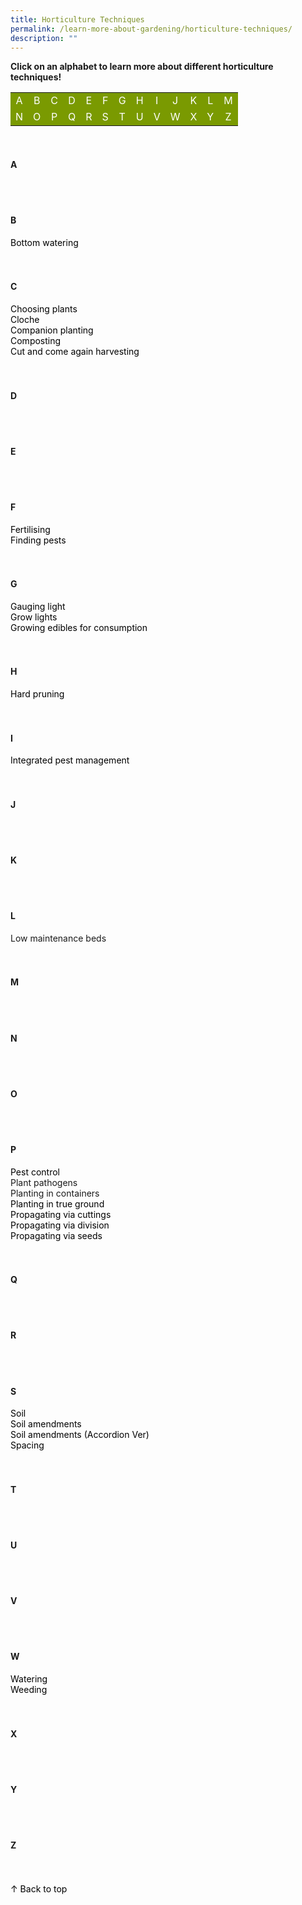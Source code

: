 ```yaml
---
title: Horticulture Techniques
permalink: /learn-more-about-gardening/horticulture-techniques/
description: ""
---
```

<style>
	a:link, a:visited {
		color: black;
		text-decoration:none;
	}
	
	table a:link {
		color:white;
	}
	
	td {
		background-color: #7a9a01;
		text-align: center;
	}
</style>

<a id="top"></a>
<strong>Click on an alphabet to learn more about different horticulture techniques!</strong>
<table>
	<tbody>
		<tr>
		<td style="width:0; border-bottom:0px"><a href="#a">A</a></td>
		<td style="width:0; border-bottom:0px"><a href="#b">B</a></td>
		<td style="width:0; border-bottom:0px"><a href="#c">C</a></td>
		<td style="width:0; border-bottom:0px"><a href="#d">D</a></td>
		<td style="width:0; border-bottom:0px"><a href="#e">E</a></td>
		<td style="width:0; border-bottom:0px"><a href="#f">F</a></td>
		<td style="width:0; border-bottom:0px"><a href="#g">G</a></td>
		<td style="width:0; border-bottom:0px"><a href="#h">H</a></td>
		<td style="width:0; border-bottom:0px"><a href="#i">I</a></td>
		<td style="width:0; border-bottom:0px"><a href="#j">J</a></td>
		<td style="width:0; border-bottom:0px"><a href="#k">K</a></td>
		<td style="width:0; border-bottom:0px"><a href="#l">L</a></td>
		<td style="width:0; border-bottom:0px"><a href="#m">M</a></td>
	</tr>
		<tr>
		<td style="width:0; border-bottom:0px"><a href="#n">N</a></td>
		<td style="width:0; border-bottom:0px"><a href="#o">O</a></td>
		<td style="width:0; border-bottom:0px"><a href="#p">P</a></td>
		<td style="width:0; border-bottom:0px"><a href="#q">Q</a></td>
		<td style="width:0; border-bottom:0px"><a href="#r">R</a></td>
		<td style="width:0; border-bottom:0px"><a href="#s">S</a></td>
		<td style="width:0; border-bottom:0px"><a href="#t">T</a></td>
		<td style="width:0; border-bottom:0px"><a href="#u">U</a></td>
		<td style="width:0; border-bottom:0px"><a href="#v">V</a></td>
		<td style="width:0; border-bottom:0px"><a href="#w">W</a></td>
		<td style="width:0; border-bottom:0px"><a href="#x">X</a></td>
		<td style="width:0; border-bottom:0px"><a href="#y">Y</a></td>
		<td style="width:0; border-bottom:0px"><a href="#z">Z</a></td>
	</tr>
</tbody></table>
<br>

<section>
<h4 id="a">A</h4>
	<br><br>
</section>

<section>
<h4 id="b">B</h4>
	<a href="/page-index/horticulture-techniques/bottom-watering/">Bottom watering</a><br>
	 <br><br>
</section>

<section>
<h4 id="c">C</h4>
<a href="https://staging.dmhtu0pi4p9u7.amplifyapp.com/page-index/horticulture-techniques/choosingplants/">Choosing plants</a>
	<br>
	<a href="/page-index/horticulture-techniques/cloches/">Cloche</a>
	<br>
<a href="/page-index/horticulture-techniques/companionplanting">Companion planting</a>
	<br>
<a href="/page-index/horticulture-techniques/composting/">Composting</a>
	<br>
<a href="/page-index/horticulture-techniques/cut-and-come-again/">Cut and come again harvesting</a><br>
	 <br><br>
</section>

<section>
<h4 id="d">D</h4>
	<br><br>
</section>

<section>
<h4 id="e">E</h4>
	<br><br>
</section>

<section>
<h4 id="f">F</h4>
	<a href="/page-index/horticulture-techniques/fertilising/">Fertilising</a><br>
	<a href="/page-index/horticulture-techniques/finding-pests/">Finding pests</a><br>
	<br><br>
</section>

<section>
<h4 id="g">G</h4>
<a href="https://staging.dmhtu0pi4p9u7.amplifyapp.com/page-index/horticulture-techniques/gauging-light/">Gauging light</a><br>
<a href="https://staging.dmhtu0pi4p9u7.amplifyapp.com/page-index/horticulture-techniques/growlights">Grow lights</a><br>
	<a href="/page-index/horticulture-techniques/harvesting-hygiene/">Growing edibles for consumption</a><br>
<br><br>
</section>

<section>
<h4 id="h">H</h4>
<a href="https://staging.dmhtu0pi4p9u7.amplifyapp.com/page-index/horticulture-techniques/pruning">Hard pruning</a><br>
	<br><br>
</section>

<section>
<h4 id="i">I</h4>
	<a href="/page-index/horticulture-techniques/ipm">Integrated pest management</a><br>
	<br><br>
</section>

<section>
<h4 id="j">J</h4>
	<br><br>
	</section>

<section>
<h4 id="k">K</h4>
<br><br>
</section>

<section>
<h4 id="l">L</h4>
Low maintenance beds<br>
<br><br>
</section>

<section>
<h4 id="m">M</h4>
	<br><br>
</section>

<section>
<h4 id="n">N</h4>
<br><br>
	</section>
	
<section>
<h4 id="o">O</h4>
<br><br>
</section>

<section>
<h4 id="p">P</h4>
	<a href="/page-index/horticulture-techniques/pest-control/">Pest control</a><br>
Plant pathogens<br>
Planting in containers<br>
	<a href="/page-index/horticulture-techniques/true-ground/">Planting in true ground</a><br>
<a href="/page-index/horticulture-techniques/propagatingcuttings">Propagating via cuttings</a><br>
<a href="/page-index/horticulture-techniques/propagatingdivision">Propagating via division</a><br>
<a href="/page-index/horticulture-techniques/propagatingseed">Propagating via seeds</a><br>
<br><br>
</section>

<section>
<h4 id="q">Q</h4>
<br><br>
	</section>
	
<section>
<h4 id="r">R</h4>
	<br><br>
</section>

<section>
<h4 id="s">S</h4>
	<a href="/page-index/horticulture-techniques/soil/">Soil</a><br>
	<a href="/page-index/horticulture-techniques/soil-amendments/">Soil amendments</a><br>
	<a href="/page-index/horticulture-techniques/soil-amendments-2/">Soil amendments (Accordion Ver)</a><br>
	<a href="/page-index/horticulture-techniques/plant-spacing/">Spacing</a><br>
<br><br>
</section>

<section>
<h4 id="t">T</h4>
	<br><br>
</section>

<section>
<h4 id="u">U</h4>
	<br><br>
	</section>

<section>
<h4 id="v">V</h4>
	<br><br>
	</section>
	
<section>
<h4 id="w">W</h4>
	<a href="/page-index/horticulture-techniques/watering/">Watering</a><br>
	<a href="/page-index/horticulture-techniques/weeding/">Weeding</a><br>
	<br><br>
	</section>

<section>
<h4 id="x">X</h4>
	<br><br>
	</section>
	
<section>
<h4 id="y">Y</h4>
	<br><br>
	</section>
	
<section>
<h4 id="z">Z</h4>
	<br><br>
	</section>
	
<div class="float-buttons">
	<div style="position:relative;" class="inner-wrapper-sticky">
  <a style="text-decoration:none" class="float-buttons left" href="#top">↑ Back to top</a>
	</div>
	</div>